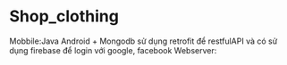 # Shop_clothing
Mobbile:Java Android + Mongodb sử dụng retrofit để restfulAPI và có sử dụng firebase để login với google, facebook
Webserver:
